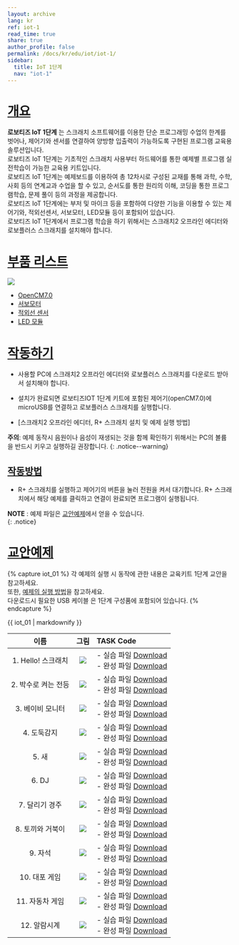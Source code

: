 ```yaml
---
layout: archive
lang: kr
ref: iot-1
read_time: true
share: true
author_profile: false
permalink: /docs/kr/edu/iot/iot-1/
sidebar:
  title: IoT 1단계
  nav: "iot-1"
---
```


# [개요](#개요)

**로보티즈 IoT 1단계** 는 스크래치 소프트웨어를 이용한 단순 프로그래밍 수업의 한계를 벗어나, 제어기와 센서를 연결하여 양방향 입출력이 가능하도록 구현된 프로그램 교육용 솔루션입니다.  
로보티즈 IoT 1단계는 기초적인 스크래치 사용부터 하드웨어를 통한 예제별 프로그램 실전학습이 가능한 교육용 키트입니다.  
로보티즈 IoT 1단계는 예제보드를 이용하여 총 12차시로 구성된 교재를 통해 과학, 수학, 사회 등의 연계교과 수업을 할 수 있고, 순서도를 통한 원리의 이해, 코딩을 통한 프로그램학습, 문제 풀이 등의 과정을 제공합니다.  
로보티즈 IoT 1단계에는 부저 및 마이크 등을 포함하여 다양한 기능을 이용할 수 있는 제어기와, 적외선센서, 서보모터, LED모듈 등이 포함되어 있습니다.  
로보티즈 IoT 1단계에서 프로그램 학습을 하기 위해서는 스크래치2 오프라인 에디터와 로보플러스 스크래치를 설치해야 합니다.


# [부품 리스트](#부품-리스트)

![](/assets/images/edu/iot/robotis_iot_l1_partlist_kr.png)

- [OpenCM7.0]
- [서보모터]
- [적외선 센서]
- [LED 모듈]

# [작동하기](#작동하기)

- 사용할 PC에 스크래치2 오프라인 에디터와 로보플러스 스크래치를 다운로드 받아서 설치해야 합니다.
- 설치가 완료되면 로보티즈IOT 1단계 키트에 포함된 제어기(openCM7.0)에 microUSB를 연결하고 로보플러스 스크래치를 실행합니다.

- [스크래치2 오프라인 에디터, R+ 스크래치 설치 및 예제 실행 방법]

**주의**: 예제 동작시 음원이나 음성이 재생되는 것을 함께 확인하기 위해서는 PC의 볼륨을 반드시 키우고 실행하길 권장합니다.
{: .notice--warning}

## [작동방법](#작동방법)

- R+ 스크래치를 실행하고 제어기의 버튼을 눌러 전원을 켜서 대기합니다. R+ 스크래치에서 해당 예제를 클릭하고 연결이 완료되면 프로그램이 실행됩니다.

**NOTE** : 예제 파일은 [교안예제]에서 얻을 수 있습니다.  
{: .notice}


# [교안예제](#교안예제)

{% capture iot_01 %}
각 예제의 실행 시 동작에 관한 내용은 교육키트 1단계 교안을 참고하세요.  
또한, [예제의 실행 방법]을 참고하세요.  
다운로드시 필요한 USB 케이블 은 1단계 구성품에 포함되어 있습니다.
{% endcapture %}

<div class="notice--warning">{{ iot_01 | markdownify }}</div>


|        이름         |                              그림                               | TASK Code                                                                                                               |
|:-------------------:|:---------------------------------------------------------------:|:------------------------------------------------------------------------------------------------------------------------|
| 1. Hello! 스크래치  |        ![](/assets/images/edu/iot/iot_l1_1_hello_kr.png)        | - 실습 파일 [Download][IoT_L1_1_Hello(p)_KR] <br />- 완성 파일 [Download][IoT_L1_1_Hello_KR]                            |
| 2. 박수로 켜는 전등 |        ![](/assets/images/edu/iot/iot_l1_2_lamp_KR.png)         | - 실습 파일 [Download][IoT_L1_2_Lamp(p)_KR]<br />- 완성 파일 [Download][IoT_L1_2_Lamp_KR]                               |
|  3. 베이비 모니터   |     ![](/assets/images/edu/iot/iot_l1_3_babymonitor_KR.png)     | - 실습 파일 [Download][IoT_L1_3_BabyMonitor(p)_KR]<br />- 완성 파일 [Download][IoT_L1_3_BabyMonitor_KR]                 |
|     4. 도둑감지     |  ![](/assets/images/edu/iot/iot_l1_4_intrusiondetector_KR.png)  | - 실습 파일 [Download][IoT_L1_4_IntrusionDetector(p)_KR]<br />- 완성 파일 [Download][IoT_L1_4_IntrusionDetector_KR]     |
|        5. 새        |        ![](/assets/images/edu/iot/iot_l1_5_bird_KR.png)         | - 실습 파일 [Download][IoT_L1_5_Bird(p)_KR]<br />- 완성 파일 [Download][IoT_L1_5_Bird_KR]                               |
|        6. DJ        |         ![](/assets/images/edu/iot/iot_l1_6_dj_KR.png)          | - 실습 파일 [Download][IoT_L1_6_DJ(p)_KR]<br />- 완성 파일 [Download][IoT_L1_6_DJ_KR]                                   |
|   7. 달리기 경주    |        ![](/assets/images/edu/iot/iot_l1_7_race_KR.png)         | - 실습 파일 [Download][IoT_L1_7_Race(p)_KR]<br />- 완성 파일 [Download][IoT_L1_7_Race_KR]                               |
|  8. 토끼와 거북이   | ![](/assets/images/edu/iot/iot_l1_8_therabbit_theturtle_KR.png) | - 실습 파일 [Download][IoT_L1_8_TheRabbit&TheTurtle(p)_KR]<br />- 완성 파일 [Download][IoT_L1_8_TheRabbit&TheTurtle_KR] |
|       9. 자석       |       ![](/assets/images/edu/iot/iot_l1_9_magnet_KR.png)        | - 실습 파일 [Download][IoT_L1_9_Magnet(p)_KR]<br />- 완성 파일 [Download][IoT_L1_9_Magnet_KR]                           |
|    10. 대포 게임    |       ![](/assets/images/edu/iot/iot_l1_10_cannon_KR.png)       | - 실습 파일 [Download][IoT_L1_10_Cannon(p)_KR]<br />- 완성 파일 [Download][IoT_L1_10_Cannon_KR]                         |
|   11. 자동차 게임   |      ![](/assets/images/edu/iot/iot_l1_11_cargame_KR.png)       | - 실습 파일 [Download][IoT_L1_11_CarGame(p)_KR]<br />- 완성 파일 [Download][IoT_L1_11_CarGame_KR]                       |
|    12. 알람시계     |     ![](/assets/images/edu/iot/iot_l1_12_alarmclock_KR.png)     | - 실습 파일 [Download][IoT_L1_12_AlarmClock(p)_KR]<br />- 완성 파일 [Download][IoT_L1_12_AlarmClock_KR]                 |


[OpenCM7.0]: /docs/kr/parts/controller/opencm7/
[서보모터]: /docs/kr/parts/motor/servo_motor/
[적외선 센서]: /docs/kr/parts/sensor/irss-10/
[LED 모듈]: /docs/kr/parts/display/lm-10/
[스크래치2 오프라인 에디터, R+ 스크래치 설치 및 예제 실행 방법 바로가기]: /docs/kr/software/rplus2/scratch/#제어기를-pc에-연결하기
[교안예제]: #교안예제
[예제의 실행 방법]: /docs/kr/edu/ollo/bugkit/#태스크-코드-다운로드
[IoT_L1_1_Hello(p)_KR]: http://support.robotis.com/ko/baggage_files/iot/iot_l1_1_hello(p)_kr.sb2
[IoT_L1_1_Hello_KR]: http://support.robotis.com/ko/baggage_files/iot/iot_l1_1_hello_kr.sb2
[IoT_L1_2_Lamp(p)_KR]: http://support.robotis.com/ko/baggage_files/iot/iot_l1_2_lamp(p)_kr.sb2
[IoT_L1_2_Lamp_KR]: http://support.robotis.com/ko/baggage_files/iot/iot_l1_2_lamp_kr.sb2
[IoT_L1_3_BabyMonitor(p)_KR]: http://support.robotis.com/ko/baggage_files/iot/iot_l1_3_babymonitor(p)_kr.sb2
[IoT_L1_3_BabyMonitor_KR]: http://support.robotis.com/ko/baggage_files/iot/iot_l1_3_babymonitor_kr.sb2
[IoT_L1_4_IntrusionDetector(p)_KR]: http://support.robotis.com/ko/baggage_files/iot/iot_l1_4_intrusiondetector(p)_kr.sb2
[IoT_L1_4_IntrusionDetector_KR]: http://support.robotis.com/ko/baggage_files/iot/iot_l1_4_intrusiondetector_kr.sb2
[IoT_L1_5_Bird(p)_KR]: http://support.robotis.com/ko/baggage_files/iot/iot_l1_5_bird(p)_kr.sb2
[IoT_L1_5_Bird_KR]: http://support.robotis.com/ko/baggage_files/iot/iot_l1_5_bird_kr.sb2
[IoT_L1_6_DJ(p)_KR]: http://support.robotis.com/ko/baggage_files/iot/iot_l1_6_dj(p)_kr.sb2
[IoT_L1_6_DJ_KR]: http://support.robotis.com/ko/baggage_files/iot/iot_l1_6_dj_kr.sb2
[IoT_L1_7_Race(p)_KR]: http://support.robotis.com/ko/baggage_files/iot/iot_l1_7_race(p)_kr.sb2
[IoT_L1_7_Race_KR]: http://support.robotis.com/ko/baggage_files/iot/iot_l1_7_race_kr.sb2
[IoT_L1_8_TheRabbit&TheTurtle(p)_KR]: http://support.robotis.com/ko/baggage_files/iot/iot_l1_8_therabbit_theturtle(p)_kr.sb2
[IoT_L1_8_TheRabbit&TheTurtle_KR]: http://support.robotis.com/ko/baggage_files/iot/iot_l1_8_therabbit_theturtle_kr.sb2
[IoT_L1_9_Magnet(p)_KR]: http://support.robotis.com/ko/baggage_files/iot/iot_l1_9_magnet(p)_kr.sb2
[IoT_L1_9_Magnet_KR]: http://support.robotis.com/ko/baggage_files/iot/iot_l1_9_magnet_kr.sb2
[IoT_L1_10_Cannon(p)_KR]: http://support.robotis.com/ko/baggage_files/iot/iot_l1_10_cannon(p)_kr.sb2
[IoT_L1_10_Cannon_KR]: http://support.robotis.com/ko/baggage_files/iot/iot_l1_10_cannon_kr.sb2
[IoT_L1_11_CarGame(p)_KR]: http://support.robotis.com/ko/baggage_files/iot/iot_l1_11_cargame(p)_kr_.sb2
[IoT_L1_11_CarGame_KR]: http://support.robotis.com/ko/baggage_files/iot/iot_l1_11_cargame_kr_.sb2
[IoT_L1_12_AlarmClock(p)_KR]: http://support.robotis.com/ko/baggage_files/iot/iot_l1_12_alarmclock(p)_kr.sb2
[IoT_L1_12_AlarmClock_KR]: http://support.robotis.com/ko/baggage_files/iot/iot_l1_12_alarmclock_kr.sb2
